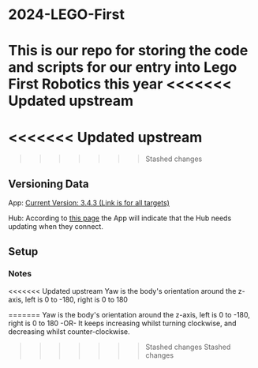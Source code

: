 # 2024-LEGO-First
This is our repo for storing the code and scripts for our entry into Lego First Robotics this year
<<<<<<< Updated upstream
=======
<<<<<<< Updated upstream
=======
>>>>>>> Stashed changes

## Versioning Data
App: 
    [Current Version: 3.4.3 (Link is for all targets)](https://education.lego.com/en-us/downloads/spike-app/software/)

Hub:
    According to [this page](https://education.lego.com/en-us/product-resources/spike-prime/downloads/software-updates/#hubos-updates) the App will indicate that the Hub needs updating when they connect.

## Setup


### Notes
<<<<<<< Updated upstream
Yaw is the body's orientation around the z-axis, left is 0 to -180, right is 0 to 180


=======
Yaw is the body's orientation around the z-axis, left is 0 to -180, right is 0 to 180 -OR- It keeps increasing whilst turning clockwise, and decreasing whilst counter-clockwise.


>>>>>>> Stashed changes
>>>>>>> Stashed changes
